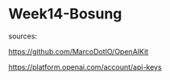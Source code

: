 # Week14-Bosung

sources: 

https://github.com/MarcoDotIO/OpenAIKit

https://platform.openai.com/account/api-keys
